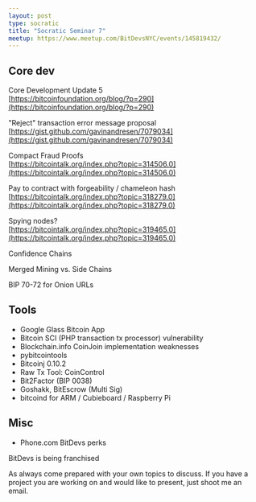 ```yaml
---
layout: post
type: socratic
title: "Socratic Seminar 7"
meetup: https://www.meetup.com/BitDevsNYC/events/145819432/
---
```


Core dev
--------
Core Development Update 5 <br>
[https://bitcoinfoundation.org/blog/?p=290](https://bitcoinfoundation.org/blog/?p=290) <br>

"Reject" transaction error message proposal <br>
[https://gist.github.com/gavinandresen/7079034](https://gist.github.com/gavinandresen/7079034) <br>

Compact Fraud Proofs <br>
[https://bitcointalk.org/index.php?topic=314506.0](https://bitcointalk.org/index.php?topic=314506.0) <br>

Pay to contract with forgeability / chameleon hash <br>
[https://bitcointalk.org/index.php?topic=318279.0](https://bitcointalk.org/index.php?topic=318279.0) <br>

Spying nodes? <br>
[https://bitcointalk.org/index.php?topic=319465.0](https://bitcointalk.org/index.php?topic=319465.0)

Confidence Chains <br>

Merged Mining vs. Side Chains <br>

BIP 70-72 for Onion URLs <br>

Tools
-----

- Google Glass Bitcoin App
- Bitcoin SCI (PHP transaction tx processor) vulnerability
- Blockchain.info CoinJoin implementation weaknesses
- pybitcointools
- Bitcoinj 0.10.2
- Raw Tx Tool: CoinControl
- Bit2Factor (BIP 0038)
- Goshakk, BitEscrow (Multi Sig)
- bitcoind for ARM / Cubieboard / Raspberry Pi

Misc
----

- Phone.com BitDevs perks

BitDevs is being franchised

As always come prepared with your own topics to discuss. If you have a project
you are working on and would like to present, just shoot me an email.

